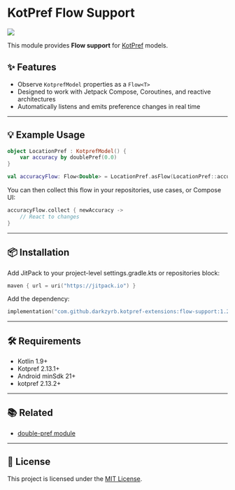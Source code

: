 # KotPref Flow Support

[![](https://jitpack.io/v/darkzyrb/kotpref-extensions.svg)](https://jitpack.io/#darkzyrb/kotpref-extensions)

This module provides **Flow support** for [KotPref](https://github.com/chibatching/Kotpref) models.

## ✨ Features

- Observe `KotprefModel` properties as a `Flow<T>`
- Designed to work with Jetpack Compose, Coroutines, and reactive architectures
- Automatically listens and emits preference changes in real time

---

## 💡 Example Usage

```kotlin
object LocationPref : KotprefModel() {
    var accuracy by doublePref(0.0)
}

val accuracyFlow: Flow<Double> = LocationPref.asFlow(LocationPref::accuracy)
```

You can then collect this flow in your repositories, use cases, or Compose UI:

```kotlin
accuracyFlow.collect { newAccuracy ->
    // React to changes
}
```

---

## 📦 Installation

Add JitPack to your project-level settings.gradle.kts or repositories block:

```kotlin
maven { url = uri("https://jitpack.io") }
```

Add the dependency:

```kotlin
implementation("com.github.darkzyrb.kotpref-extensions:flow-support:1.2.2")
```

---

## 🛠 Requirements
- Kotlin 1.9+
- Kotpref 2.13.1+
- Android minSdk 21+
- kotpref 2.13.2+

---


## 📚 Related

- [double-pref module](https://github.com/darkzyrb/kotpref-extensions/tree/master/double-pref)

---

## 📄 License

This project is licensed under the [MIT License](https://opensource.org/licenses/MIT).
